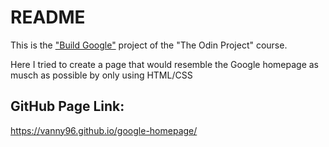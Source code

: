 # README

This is the ["Build Google"](https://www.theodinproject.com/courses/web-development-101/lessons/html-css) project of the "The Odin Project" course.

Here I tried to create a page that would resemble the Google homepage as musch as possible by only using HTML/CSS

## GitHub Page Link:
https://vanny96.github.io/google-homepage/
